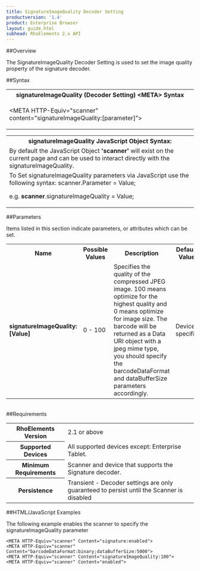 ```yaml
---
title: SignatureImageQuality Decoder Setting
productversion: '1.4'
product: Enterprise Browser
layout: guide.html
subhead: RhoElements 2.x API
---
```


##Overview

The SignatureImageQuality Decoder Setting is used to set the image quality property of the signature decoder.

##Syntax

<table class="re-table"><tr><th class="tableHeading">signatureImageQuality (Decoder Setting) &lt;META&gt; Syntax
</th></tr><tr><td class="clsSyntaxCells clsOddRow"><p>&lt;META HTTP-Equiv="scanner" content="signatureImageQuality:[parameter]"&gt;</p></td></tr></table>
<table class="re-table"><tr><th class="tableHeading">signatureImageQuality JavaScript Object Syntax:</th></tr><tr><td class="clsSyntaxCells clsOddRow">
By default the JavaScript Object <b>'scanner'</b> will exist on the current page and can be used to interact directly with the signatureImageQuality.
</td></tr><tr><td class="clsSyntaxCells clsEvenRow">
To Set signatureImageQuality parameters via JavaScript use the following syntax: scanner.Parameter = Value;
<P />e.g. <b>scanner</b>.signatureImageQuality = Value;
</td></tr></table>

##Parameters


Items listed in this section indicate parameters, or attributes which can be set.
<table class="re-table"><col width="20%" /><col width="20%" /><col width="38%" /><col width="22%" /><tr><th class="tableHeading">Name</th><th class="tableHeading">Possible Values</th><th class="tableHeading">Description</th><th class="tableHeading">Default Value</th></tr><tr><td class="clsSyntaxCells clsOddRow"><b>signatureImageQuality:[Value]
</b></td><td class="clsSyntaxCells clsOddRow">0 - 100</td><td class="clsSyntaxCells clsOddRow">Specifies the quality of the compressed JPEG image. 100 means optimize for the highest quality and 0 means optimize for image size.  The barcode will be returned as a Data URI object with a jpeg mime type, you should specify the barcodeDataFormat and dataBufferSize parameters accordingly.</td><td class="clsSyntaxCells clsOddRow">Device specific</td></tr></table>
<table class="re-table"><col width="78%" /><col width="8%" /><col width="1%" /><col width="5%" /><col width="1%" /><col width="5%" /><col width="2%" /></table>





##Requirements

<table class="re-table"><tr><th class="tableHeading">RhoElements Version</th><td class="clsSyntaxCell clsEvenRow">2.1 or above
</td></tr><tr><th class="tableHeading">Supported Devices</th><td class="clsSyntaxCell clsOddRow">All supported devices except: Enterprise Tablet.</td></tr><tr><th class="tableHeading">Minimum Requirements</th><td class="clsSyntaxCell clsOddRow">Scanner and device that supports the Signature decoder.</td></tr><tr><th class="tableHeading">Persistence</th><td class="clsSyntaxCell clsEvenRow">Transient - Decoder settings are only guaranteed to persist until the Scanner is disabled</td></tr></table>


##HTML/JavaScript Examples

The following example enables the scanner to specify the signatureImageQuality parameter

	<META HTTP-Equiv="scanner" Content="signature:enabled">
	<META HTTP-Equiv="scanner" Content="barcodeDataFormat:binary;dataBufferSize:5000">
	<META HTTP-Equiv="scanner" Content="signatureImageQuality:100">
	<META HTTP-Equiv="scanner" Content="enabled">
	





